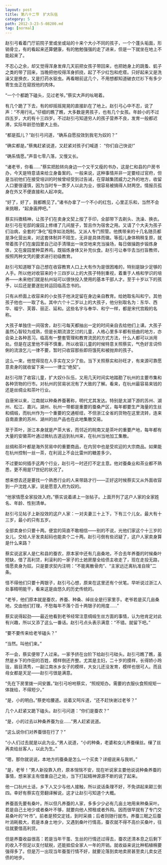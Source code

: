 ```yaml
---
layout: post
title: 第八十二节　扩大队伍
category: 5
path: 2012-3-23-5-08200.md
tag: [normal]
---
```


赵引弓看着门厅前院子里或坐或站的十来个大小不同的孩子，一个个蓬头垢面，形销骨立，有的看起来还算健康，有的勉勉强强的走了进来，但是一下就坐在地上不能起来了。

不忍心之余，却又觉得浑身发痒几天前把女孩子带回来，也把她身上的跳蚤、虮子之类的带了回来，当晚把他咬得浑身抓挠，起了不少红包和疙瘩。只好起来又是洗澡又是换衣，又是打药水驱虫。再看眼前这几个，不用想都知道破衣烂衫下有多少寄生虫正在窥觊他的肉体。

“一个个都跪下磕头，见过老爷。”蔡实大声的吆喝着。

有几个跪了下去，有的却摇摇晃晃的直接趴在了地上。赵引弓心中不忍，说了声：“不用行礼。”仔细的瞧了瞧，大多数是男孩子，也有几个女孩。年龄小的不过四五岁，大的有十三四岁。不过赵引弓知道穷人的孩子营养不良，发育一般都迟滞，实际年龄恐怕要大上些。

“都是孤儿？”赵引弓问道，“确系自愿投效到我宅为奴的？”

“确实都是。”蔡夷赶紧说道，又赶紧对孩子们喊道： “你们自己快说!”

“确系情愿。”声音七零八落，又慢又长。

“诸老爷，你看……”蔡实把脸转向身边一个又干又瘦的书办，这是仁和县的户房书办，今天是特意请来给立身备案的。一般来说，这种事情并非一定要经过官府，但是当初他们在接受培训的时候曾经受到过告诫，在穿越集团威力之外的地方，收留人口要很谨慎，因为当时专一票歹人以此为业，很容易被搞得人财两空。情报员孤身在外又不便直接和人起冲突。

“好了，好了，我都瞧见了。”诸书办拿了一个不小的红包，心里正乐和，当然不会来挑眼，“起身画押吧。”

蔡实抖擞精神，让孩子们在卖身文契上按了手印，全部带下去剃头、洗澡、换衣。赵引弓在宅邸的废园上修缮了几间屋子，暂且作为宿舍之用。又请了个大夫为孩子们治病，全套的“净化”程序如法炮制。又派人专门照管。他携带来的十几名随员都是净化营出来，对这套体制并不陌生，无非是具体而徽。等孤儿身体稍稍复原，就带着孩子们在废园里自己动手清理出一块空地来充当操场，每日做操跑步锻炼身体，又在废园里种菜养鸡，既锻炼身体又补充伙食。赵引弓让奉华去当扫盲教师，按照丙种文凭的要求进行初级教育。

赵引弓知道眼下自己想在收容教育人口上大有作为是很困难的，特别是缺少足够的人手。所以他对收容来的十三四岁以上的大孩子特别重视，着重于人格和学识的培养――未来他们就是杭州站可以很快投入使用的基本干部人才。至于十岁以下的孩予，以后还是要遂批转运回临高念书的。

只有从桥面上收容来的小女孩子他决定留在身边亲自教育。给她取名叫和宁。其他孩子他也一一取了名。其中六个十二岁以上的大孩子，他分别取名为：东华、西华、福宁、芙蓉、丽正、延和。这些名宇与奉华、和宁一样，都是宋代宫殿的名称。

大孩子单独住一间宿舍，赵引弓每天都抽出一定的时间亲自去给他们上课。大孩子虽然心智较为成熟，但是长期流浪乞讨的儿童，人格心里多半都有扭曲的地方，亦会染上各种恶习。临高有一整套管理和教育流民的方式方法，什么人都可以派用处。但是在这里他不得不慎重，所以收容儿童的时候特意关照蔡实，气色好言词伶俐的流浪乞儿一律不要，暂时只收容那些即将饿死和被抛弃的孩子。

这么一来，他觉得现在人手实在又少了些。当下关照蔡实和孙旺才，有来源可靠愿意卖身的就收留下来――一律立“绝契”。

赵引弓除了收容儿童，扩大奴仆队伍，又用几天时间实地踏勘了杭州的主要市集和各种货物的行市。对杭州的贸易状况有了大致的了解。看来，在杭州最容易来钱的还是丝绸业和茶叶行业。

自唐宋以来，江南就以种桑养蚕著称，明代尤其发达。特别是太湖下游的苏州、湖州、松江、嘉兴。湖州、杭州一带都是重要的蚕桑产区，每年都要生产海量的生丝和绸缎，而杭州作为一个重要的交通枢纽，不但浙江全省的货物在这里流转，连来自南直隶的苏州、湖州的丝产品也在此地集散交易。

至于茶叶，浙江本身就是产茶大省，而邻近的皖南又是茶叶的重要产地，每年都有大量的安徽茶叶通过微杭古道运到杭州来，在杭州当地加工集散。

丝绸和茶叶都是海外贸易中的重要商品，在内贸中也是受欢迎的大宗商品。如果能在杭州控制一丝一茶，在利润上不会比雷州的糖差多少。

不过要如何插手这两个行业，赵引弓一时还打不定主意。他对蚕桑业和茶业都不熟悉，更不用是17世纪的状况了。

想来想去还是要找一个熟悉行业的人来带路才行――正好这时候蔡实又从外面收容到一户沈姓人家，说是愿意入府为奴的。

“他家情愿全家投效入府。”蔡实说着递上一张帖子。上面开列了这户人家的全家姓名、年龄、性别清单。

赵引弓见帖子上新投效的这户人家：一对夫妻三十上下，下有三个儿女。最大有十三岁，最小的只有五岁。

全部卖身价只要十两。便宜的简直不敢相信――别的不说，光他们家这个十三岁的女儿，交给人牙发卖起码也能卖个二十两。赵引弓倒有些迟疑了，这户人家卖身算是什么来路？

蔡实说这家人是仁和县的蚕农，原本家中还有几亩桑地，不合去年养蚕的时候桑叶短缺，借了高利贷，利滚利的一家子的土她房屋全给债主收走了，现在走投无路，情愿卖身为奴。只是要求契内注明：“不能离散骨肉”、“主家远迁离杭准自赎”二条。

怪不得他们只要十两银子，赵引弓心想，原来在这里还有个伏笔。早听说过浙江人处事精明能干，看来这是由悠久的历史传统的。

“老爷，他们原本就是蚕农，养蚕、种桑、绰丝全是行家里手。老爷若是买几亩桑地，交由他们打理，不愁每年不落个百十两银子的用度……”

蔡实说得起劲――最近他看到老爷经常注意绸缎生丝方面的事情，认为他肯定对此有兴趣，所以又添了这么一番话。赵引弓点头表示满意：“不错。就留下吧。”

“要不要传来给老爷磕头？”

“当然。叫他们来。”

不一会，蔡实便带了人过来。一家予挤在台阶下给赵引弓硅头。赵引弓瞧了瞧，虽然是乡下的作田的百姓，模样倒还齐整。尤其是主妇，二十岁的摸祥，长得娇小玲珑，眉目清秀，―副江南水乡女子的模样，大女儿还没发育，模样也很可人。而且母女都是天足――赵引弓很是满意。

“先在下房里拨一间安置。”赵引弓吩咐蔡实，“照规矩办。需要的衣服伙食照规矩一体拨给，不得短少。”

“是，小的明白。”蔡吏哈腰道。说着又呵斥道，“还不赶快谢过老爷？”

几个人赶紧又跪下磕头。赵引弓问道：“你们是蚕农？”

“是，小的过去以种桑养蚕为业……”男人赶紧说道。

“这么说你们对养蚕很在行了？”

“小人们过去就是以此为业。”男人说道，“小的种桑，老婆和女儿养蚕缫丝。缫了丝再卖给丝客人，以此为生。”

“嗯，那你就说说，本地方的蚕桑是怎么一个买卖？详细说来与我听。”

“是，老爷！”男人新投靠入府，原本惴惴不安，现在听说家主要他说说种桑养蚕的事情，想来家主有借重自己之处，当下打起精神源源不断的说了起来。

他一口杭州土话，乡下人又少与他人接触，所以说话条理不好，不免讲起来颠三倒四。幸好有蔡实在旁翻译解说，这才让赵引弓知道个大概。

养蚕首先要有桑叶。所以但凡养蚕的人家，多多少少必有几亩土地用来种桑采叶。若是自己土地少或者桑叶不够，就要向他人预租或者外购。因而很早就有了专门交易桑叶的“叶市”。前者是预交定钱，到时采摘；后者则随行就市。养蚕三眠之后蚕叶消耗极大，若是本身土地少，又遇到桑叶行情高，蚕农就不得不高价买桑叶，往往就要借高利贷。

但是养蚕收益很高：若是当年干茧、生丝的行情还过得去，蚕农还清本息之后剩下的收入不但足以支付赋税，还能抵偿全家人一年的开销。就收益来说比种稻植棉要强得多了。但是万一出现当年蚕茧行情不好，就要沦落到卖地卖房甚至卖儿卖女还债的地步。